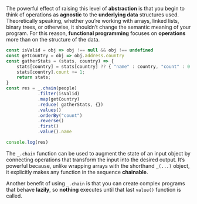 The powerful effect of raising this level of **abstraction** is that you begin to think of operations as **agnostic** to the **underlying data** structures used. Theoretically speaking, whether you’re working with arrays, linked lists, binary trees, or otherwise, it shouldn’t change the semantic meaning of your program. For this reason, **functional programming** focuses on **operations** more than on the structure of the data.

```js
const isValid = obj => obj !== null && obj !== undefined
const getCountry = obj => obj.address.country
const gatherStats = (stats, country) => {
    stats[country] = stats[country] ?? { "name" : country, "count" : 0 }
    stats[country].count += 1;
    return stats;
}
const res = _.chain(people)
            .filter(isValid)
            .map(getCountry)
            .reduce( gatherStats, {})
            .values()
            .orderBy("count")
            .reverse()
            .first()
            .value().name

console.log(res)

```

The `_.chain` function can be used to augment the state of an input object by connecting operations that transform the input into the desired output. It’s powerful because, unlike wrapping arrays with the shorthand `_(...)` object, it explicitly makes any function in the sequence **chainable**.

Another benefit of using `_.chain` is that you can create complex programs that behave **lazily**, so **nothing** executes until that last `value()` function is called.